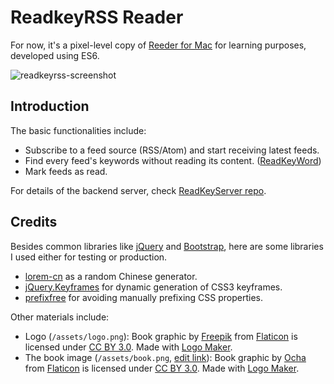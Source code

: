 # ReadkeyRSS Reader

For now, it's a pixel-level copy of [Reeder for Mac](http://reederapp.com/mac/) for learning purposes, developed using ES6.

![readkeyrss-screenshot](http://i.imgur.com/iTjXjLH.png)

## Introduction
The basic functionalities include:

- Subscribe to a feed source (RSS/Atom) and start receiving latest feeds.
- Find every feed's keywords without reading its content. ([ReadKeyWord](https://github.com/EDFward/ReadKeyWord))
- Mark feeds as read.

For details of the backend server, check [ReadKeyServer repo](https://github.com/EDFward/ReadKeyServer).

## Credits

Besides common libraries like [jQuery](https://jquery.com/) and [Bootstrap](http://getbootstrap.com/),
here are some libraries I used either for testing or production.

- [lorem-cn](https://github.com/webzhao/lorem-cn) as a random Chinese generator.
- [jQuery.Keyframes](https://github.com/Keyframes/jQuery.Keyframes) for dynamic generation of CSS3 keyframes.
- [prefixfree](http://leaverou.github.io/prefixfree/) for avoiding manually prefixing CSS properties.

Other materials include:

- Logo (`/assets/logo.png`): Book graphic by <a href="http://www.freepik.com/">Freepik</a> from <a href="http://www.flaticon.com/">Flaticon</a> is licensed under <a href="http://creativecommons.org/licenses/by/3.0/" title="Creative Commons BY 3.0">CC BY 3.0</a>. Made with <a href="http://logomakr.com" title="Logo Maker">Logo Maker</a>. 
- The book image (`/assets/book.png`, [edit link](http://logomakr.com/2k6Mc2)): Book graphic by <a href="http://www.unocha.org">Ocha</a> from <a href="http://www.flaticon.com/">Flaticon</a> is licensed under <a href="http://creativecommons.org/licenses/by/3.0/" title="Creative Commons BY 3.0">CC BY 3.0</a>. Made with <a href="http://logomakr.com" title="Logo Maker">Logo Maker</a>.
